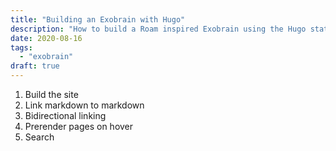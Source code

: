 ```yaml
---
title: "Building an Exobrain with Hugo"
description: "How to build a Roam inspired Exobrain using the Hugo static site generator"
date: 2020-08-16
tags:
  - "exobrain"
draft: true
---
```


1. Build the site
2. Link markdown to markdown
3. Bidirectional linking
4. Prerender pages on hover
5. Search
